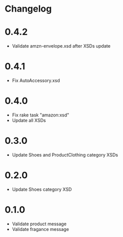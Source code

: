 # Changelog

# 0.4.2
* Validate amzn-envelope.xsd after XSDs update

# 0.4.1
* Fix AutoAccessory.xsd

# 0.4.0
* Fix rake task "amazon:xsd"
* Update all XSDs

# 0.3.0
* Update Shoes and ProductClothing category XSDs

# 0.2.0
* Update Shoes category XSD

# 0.1.0
* Validate product message
* Validate fragance message

